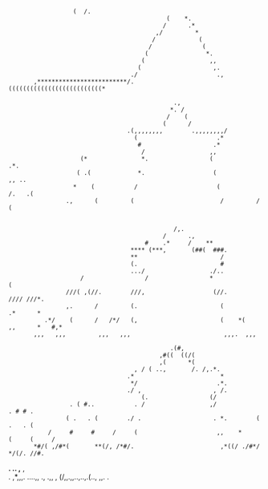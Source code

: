                       (  /.                                             
                                                (    *.                                            
                                               /      .*                                           
                                             ,/         *                                          
                                            /            (                                         
                                           /              (                                        
                                          (                *.                                      
                                         (                  ,,                                     
                                        (                    ,.                                    
                                      ./                      .,                                   
           ,*************************/.                         ((((((((((((((((((((((((((*        
                                                                                                   
                                                  .,                                               
                                                 *. /                                              
                                                /    (                                             
                                               (      /                                            
                                     .(,,,,,,,,        .,,,,,,,,/                                  
                                       (                      .*                                   
                                        #                    .*                                    
                                         /                  ,,                                     
                        (*               *.                 (               .*.                    
                       ( .(             *.                   (             ,, ..                   
                      *    (           /                      (           /.   .(                  
                    .,      (         (                        /         /       (                 
                                                                                                   
                                                                                                   
                                                  /,.                                              
                                               /      .,                                           
                                          #    .*     /    **                                      
                                      **** (***,       (##(  ###.                                  
                                      **                       /                                   
                                      (.                       #                                   
                                      .../                  ./..                                   
                        /                 /                 *                (                     
                    ///( ,(//.        ///,                   (//.        //// ///*.                
                    ,.      /         (.                       (         .*      *                 
              .*/    (      /   /*/   (,                       (    *(   ,,      *   #,*           
           ,,,   ,,,         ,,,   ,,,                          ,,,.  ,,,                          
                                                                                                   
                                                 .(#,                                              
                                              ,#((  ((/(                                           
                                              ,(      *(                                           
                                       , / ( ..,       /. /,.*.                                    
                                     .*                        *                                   
                                      */                      .*.                                  
                                     ./ ,                    , /.                                  
                                         (.                 (/                                     
                     . ( #..           . /                  ,/            . # # .                  
                    ( .   . (        ./ .                    . *.        ( .   . (                 
               /     #     #     /     (                      ,,    *     (     (     /            
           *#/( ,/#*(       **(/, /*#/.                        ,*((/ ./#*/       */(/. //#.        
**.      .. ,**   ,                                                                                
. ,*,,,.  ....,, .,  .,,  , (/,,.,,..,..,.(.., ,,. .                                               
